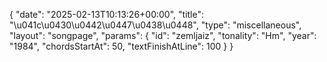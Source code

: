 {
    "date": "2025-02-13T10:13:26+00:00",
    "title": "\u041c\u0430\u0442\u0447\u0438\u0448",
    "type": "miscellaneous",
    "layout": "songpage",
    "params": {
        "id": "zemljaiz",
        "tonality": "Hm",
        "year": "1984",
        "chordsStartAt": 50,
        "textFinishAtLine": 100
    }
}